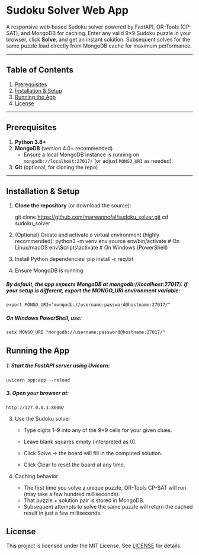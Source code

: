 # Sudoku Solver Web App

A responsive web‐based Sudoku solver powered by FastAPI, OR-Tools (CP-SAT), and MongoDB for caching.
Enter any valid 9×9 Sudoku puzzle in your browser, click **Solve**, and get an instant solution.
Subsequent solves for the same puzzle load directly from MongoDB cache for maximum performance.

---

## Table of Contents

1. [Prerequisites](#prerequisites)
2. [Installation & Setup](#installation--setup)
3. [Running the App](#running-the-app)
4. [License](#license)

---

## Prerequisites

1. **Python 3.8+**
2. **MongoDB** (version 4.0+ recommended)
   - Ensure a local MongoDB instance is running on `mongodb://localhost:27017/` (or adjust `MONGO_URI` as needed).
3. **Git** (optional, for cloning the repo)

---

## Installation & Setup

1. **Clone the repository** (or download the source):

   git clone https://github.com/marwannofal/sudoku_solver.git
   cd sudoku_solver

2. (Optional) Create and activate a virtual environment (highly recommended):
    python3 -m venv env
    source env/bin/activate     # On Linux/macOS
    env\Scripts\activate        # On Windows (PowerShell)

3. Install Python dependencies:
    pip install -r req.txt

4. Ensure MongoDB is running
##### By default, the app expects MongoDB at mongodb://localhost:27017/. If your setup is different, export the MONGO_URI environment variable:
    export MONGO_URI="mongodb://username:password@hostname:27017/"
##### On Windows PowerShell, use:
    setx MONGO_URI "mongodb://username:password@hostname:27017/"

## Running the App
##### 1. Start the FastAPI server using Uvicorn:
    uvicorn app:app --reload
##### 3. Open your browser at:
    http://127.0.0.1:8000/
3. Use the Sudoku solver

    - Type digits 1–9 into any of the 9×9 cells for your given clues.

    - Leave blank squares empty (interpreted as 0).

    - Click Solve → the board will fill in the computed solution.

    - Click Clear to reset the board at any time.

4. Caching behavior
    - The first time you solve a unique puzzle, OR-Tools CP-SAT will run (may take a few hundred milliseconds).
    - That puzzle + solution pair is stored in MongoDB.
    - Subsequent attempts to solve the same puzzle will return the cached result in just a few milliseconds.

## License
This project is licensed under the MIT License. See [LICENSE](LICENSE) for details.



